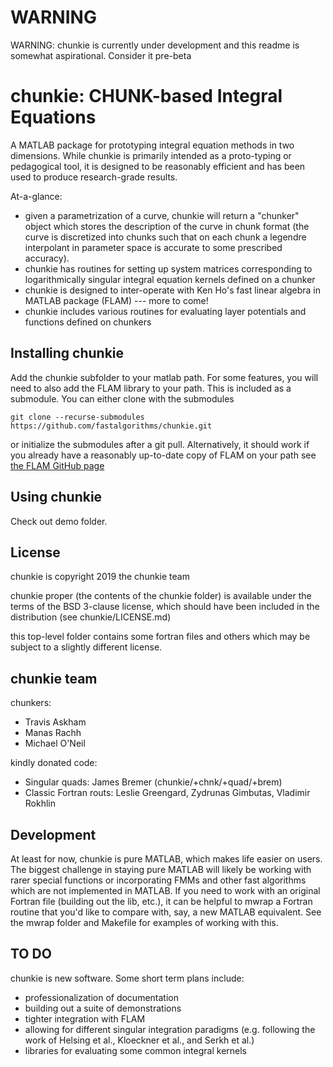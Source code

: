# WARNING

WARNING: chunkie is currently under development and
this readme is somewhat aspirational. Consider it
pre-beta

# chunkie: CHUNK-based Integral Equations

A MATLAB package for prototyping integral equation
methods in two dimensions.
While chunkie is primarily intended as a proto-typing
or pedagogical tool, it is designed to be reasonably
efficient and has been used to produce research-grade
results.

At-a-glance:
- given a parametrization of a curve, chunkie will return
a "chunker" object which stores the description of the
curve in chunk format (the curve is discretized into chunks
such that on each chunk a legendre interpolant in parameter
space is accurate to some prescribed accuracy).
- chunkie has routines for setting up system matrices
corresponding to logarithmically singular integral equation
kernels defined on a chunker
- chunkie is designed to inter-operate with Ken Ho's fast
linear algebra in MATLAB package (FLAM) --- more to come!
- chunkie includes various routines for evaluating layer
potentials and functions defined on chunkers

## Installing chunkie

Add the chunkie subfolder to your matlab path.
For some features, you will need to also add the
FLAM library to your path. This is included as
a submodule. You can either clone with the submodules

    git clone --recurse-submodules https://github.com/fastalgorithms/chunkie.git

or initialize the submodules after a git pull.
Alternatively, it should work if you already have
a reasonably up-to-date copy of FLAM on your path
see [the FLAM GitHub page](https://github.com/klho/FLAM)


## Using chunkie

Check out demo folder.

## License

chunkie is copyright 2019 the chunkie team

chunkie proper (the contents of the chunkie
folder) is available under the terms of the
BSD 3-clause license, which should have been included
in the distribution (see chunkie/LICENSE.md)

this top-level folder contains some fortran
files and others which may be subject to a slightly
different license.

## chunkie team

chunkers:
- Travis Askham
- Manas Rachh
- Michael O'Neil

kindly donated code:
- Singular quads: James Bremer (chunkie/+chnk/+quad/+brem)
- Classic Fortran routs: Leslie Greengard, Zydrunas
Gimbutas, Vladimir Rokhlin

## Development

At least for now, chunkie is pure MATLAB,
which makes life easier on users. The biggest
challenge in staying pure MATLAB will likely
be working with rarer special functions or
incorporating FMMs and other fast algorithms
which are not implemented in MATLAB.
If you need to work with an original Fortran
file (building out the lib, etc.), it can be
helpful to mwrap a Fortran routine that you'd
like to compare with, say, a new MATLAB equivalent.
See the mwrap folder and Makefile for examples of
working with this. 


## TO DO

chunkie is new software. Some short term plans
include:

- professionalization of documentation
- building out a suite of demonstrations
- tighter integration with FLAM
- allowing for different singular integration
paradigms (e.g. following the work of Helsing et al.,
Kloeckner et al., and Serkh et al.)
- libraries for evaluating some common integral
kernels
